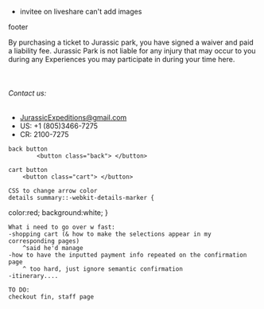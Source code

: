 * invitee on liveshare can't add images

footer
    <br>
    <footer>
        <p>
            By purchasing a ticket to Jurassic park, you have signed a waiver and paid a liability fee. Jurassic Park is
            not liable for any injury that may occur to you during any Experiences you may participate in during your
            time here.
        </p>
        <br>
        <h6>
            Contact us:
        </h6>
        <ul>
            <li>JurassicExpeditions@gmail.com</li>
            <li>US: +1 (805)3466-7275</li>
            <li>CR: 2100-7275</li>
        </ul>
    </footer>

    back button
            <button class="back"> </button>

    cart button
        <button class="cart"> </button>

    CSS to change arrow color
    details summary::-webkit-details-marker {
  color:red;
  background:white;
}

    What i need to go over w fast:
    -shopping cart (& how to make the selections appear in my corresponding pages)
        ^said he'd manage
    -how to have the inputted payment info repeated on the confirmation page
        ^ too hard, just ignore semantic confirmation
    -itinerary....

    TO DO:
    checkout fin, staff page